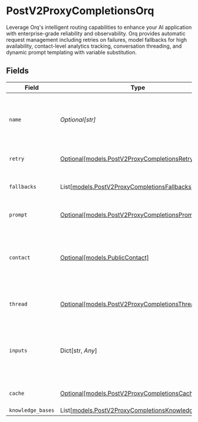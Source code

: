 # PostV2ProxyCompletionsOrq

Leverage Orq's intelligent routing capabilities to enhance your AI application with enterprise-grade reliability and observability. Orq provides automatic request management including retries on failures, model fallbacks for high availability, contact-level analytics tracking, conversation threading, and dynamic prompt templating with variable substitution.


## Fields

| Field                                                                                                              | Type                                                                                                               | Required                                                                                                           | Description                                                                                                        | Example                                                                                                            |
| ------------------------------------------------------------------------------------------------------------------ | ------------------------------------------------------------------------------------------------------------------ | ------------------------------------------------------------------------------------------------------------------ | ------------------------------------------------------------------------------------------------------------------ | ------------------------------------------------------------------------------------------------------------------ |
| `name`                                                                                                             | *Optional[str]*                                                                                                    | :heavy_minus_sign:                                                                                                 | The name to display on the trace. If not specified, the default system name will be used.                          |                                                                                                                    |
| `retry`                                                                                                            | [Optional[models.PostV2ProxyCompletionsRetry]](../models/postv2proxycompletionsretry.md)                           | :heavy_minus_sign:                                                                                                 | Retry configuration for the request                                                                                |                                                                                                                    |
| `fallbacks`                                                                                                        | List[[models.PostV2ProxyCompletionsFallbacks](../models/postv2proxycompletionsfallbacks.md)]                       | :heavy_minus_sign:                                                                                                 | Array of fallback models to use if primary model fails                                                             |                                                                                                                    |
| `prompt`                                                                                                           | [Optional[models.PostV2ProxyCompletionsPrompt]](../models/postv2proxycompletionsprompt.md)                         | :heavy_minus_sign:                                                                                                 | Prompt configuration for the request                                                                               |                                                                                                                    |
| `contact`                                                                                                          | [Optional[models.PublicContact]](../models/publiccontact.md)                                                       | :heavy_minus_sign:                                                                                                 | Information about the contact making the request. If the contact does not exist, it will be created automatically. |                                                                                                                    |
| `thread`                                                                                                           | [Optional[models.PostV2ProxyCompletionsThread]](../models/postv2proxycompletionsthread.md)                         | :heavy_minus_sign:                                                                                                 | Thread information to group related requests                                                                       |                                                                                                                    |
| `inputs`                                                                                                           | Dict[str, *Any*]                                                                                                   | :heavy_minus_sign:                                                                                                 | Values to replace in the prompt messages using {{variableName}} syntax                                             | {<br/>"customer_name": "John Smith",<br/>"product_name": "Premium Plan",<br/>"issue_type": "billing"<br/>}         |
| `cache`                                                                                                            | [Optional[models.PostV2ProxyCompletionsCache]](../models/postv2proxycompletionscache.md)                           | :heavy_minus_sign:                                                                                                 | Cache configuration for the request.                                                                               |                                                                                                                    |
| `knowledge_bases`                                                                                                  | List[[models.PostV2ProxyCompletionsKnowledgeBases](../models/postv2proxycompletionsknowledgebases.md)]             | :heavy_minus_sign:                                                                                                 | N/A                                                                                                                |                                                                                                                    |